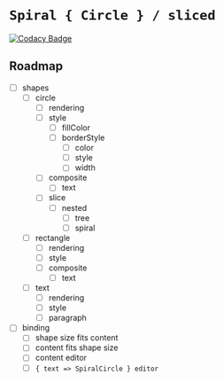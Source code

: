 # `Spiral { Circle } / sliced`

[![Codacy Badge](https://api.codacy.com/project/badge/Grade/431d8735998b4a989134416d15bd09c5)](https://www.codacy.com/app/antipsychotic/spiral-circle?utm_source=github.com&amp;utm_medium=referral&amp;utm_content=antipsychotic/spiral-circle&amp;utm_campaign=Badge_Grade)

## Roadmap

* [ ] shapes
    * [ ] circle
        * [ ] rendering
        * [ ] style
            * [ ] fillColor
            * [ ] borderStyle
                * [ ] color
                * [ ] style
                * [ ] width
        * [ ] composite
            * [ ] text
        * [ ] slice
            * [ ] nested
                * [ ] tree
                * [ ] spiral
    * [ ] rectangle
        * [ ] rendering
        * [ ] style
        * [ ] composite
            * [ ] text
    * [ ] text
        * [ ] rendering
        * [ ] style
        * [ ] paragraph
* [ ] binding
    * [ ] shape size fits content
    * [ ] content fits shape size
    * [ ] content editor
    * [ ] `{ text => SpiralCircle } editor`
